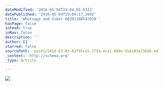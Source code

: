 ```yaml
---
dateModified: '2016-05-04T19:04:05.933Z'
datePublished: '2016-05-04T19:04:17.269Z'
title: 'Whatsapp and Viber 00201100542030 '
hasPage: false
inFeed: true
inNav: false
description: ''
author: []
starred: false
sourcePath: _posts/2016-03-03-82f95ce5-2f9a-4ca1-889e-5eb103a23bb6.md
_context: 'http://schema.org'
_type: Article

---
```

![](https://the-grid-user-content.s3-us-west-2.amazonaws.com/15cb4205-46d0-477e-9251-a84ba1c872eb.jpg)